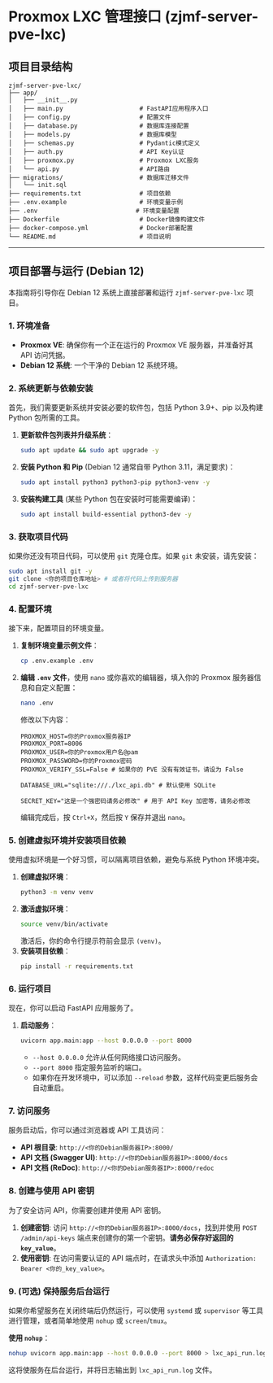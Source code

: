 # Proxmox LXC 管理接口 (zjmf-server-pve-lxc)

## 项目目录结构

```
zjmf-server-pve-lxc/
├── app/
│   ├── __init__.py
│   ├── main.py                     # FastAPI应用程序入口
│   ├── config.py                   # 配置文件
│   ├── database.py                 # 数据库连接配置
│   ├── models.py                   # 数据库模型
│   ├── schemas.py                  # Pydantic模式定义
│   ├── auth.py                     # API Key认证
│   ├── proxmox.py                  # Proxmox LXC服务
│   └── api.py                      # API路由
├── migrations/                     # 数据库迁移文件
│   └── init.sql
├── requirements.txt                # 项目依赖
├── .env.example                    # 环境变量示例
├── .env                           # 环境变量配置
├── Dockerfile                      # Docker镜像构建文件
├── docker-compose.yml              # Docker部署配置
└── README.md                       # 项目说明
```

---

## 项目部署与运行 (Debian 12)

本指南将引导你在 Debian 12 系统上直接部署和运行 `zjmf-server-pve-lxc` 项目。

### 1. 环境准备

* **Proxmox VE**: 确保你有一个正在运行的 Proxmox VE 服务器，并准备好其 API 访问凭据。
* **Debian 12 系统**: 一个干净的 Debian 12 系统环境。

### 2. 系统更新与依赖安装

首先，我们需要更新系统并安装必要的软件包，包括 Python 3.9+、pip 以及构建 Python 包所需的工具。

1.  **更新软件包列表并升级系统**：
    ```bash
    sudo apt update && sudo apt upgrade -y
    ```
2.  **安装 Python 和 Pip** (Debian 12 通常自带 Python 3.11，满足要求)：
    ```bash
    sudo apt install python3 python3-pip python3-venv -y
    ```
3.  **安装构建工具** (某些 Python 包在安装时可能需要编译)：
    ```bash
    sudo apt install build-essential python3-dev -y
    ```

### 3. 获取项目代码

如果你还没有项目代码，可以使用 `git` 克隆仓库。如果 `git` 未安装，请先安装：

```bash
sudo apt install git -y
git clone <你的项目仓库地址> # 或者将代码上传到服务器
cd zjmf-server-pve-lxc
```

### 4. 配置环境

接下来，配置项目的环境变量。

1.  **复制环境变量示例文件**：
    ```bash
    cp .env.example .env
    ```
2.  **编辑 `.env` 文件**，使用 `nano` 或你喜欢的编辑器，填入你的 Proxmox 服务器信息和自定义配置：
    ```bash
    nano .env
    ```
    修改以下内容：
    ```dotenv
    PROXMOX_HOST=你的Proxmox服务器IP
    PROXMOX_PORT=8006
    PROXMOX_USER=你的Proxmox用户名@pam
    PROXMOX_PASSWORD=你的Proxmox密码
    PROXMOX_VERIFY_SSL=False # 如果你的 PVE 没有有效证书，请设为 False

    DATABASE_URL="sqlite:///./lxc_api.db" # 默认使用 SQLite

    SECRET_KEY="这是一个强密码请务必修改" # 用于 API Key 加密等，请务必修改
    ```
    编辑完成后，按 `Ctrl+X`，然后按 `Y` 保存并退出 `nano`。

### 5. 创建虚拟环境并安装项目依赖

使用虚拟环境是一个好习惯，可以隔离项目依赖，避免与系统 Python 环境冲突。

1.  **创建虚拟环境**：
    ```bash
    python3 -m venv venv
    ```
2.  **激活虚拟环境**：
    ```bash
    source venv/bin/activate
    ```
    激活后，你的命令行提示符前会显示 `(venv)`。
3.  **安装项目依赖**：
    ```bash
    pip install -r requirements.txt
    ```

### 6. 运行项目

现在，你可以启动 FastAPI 应用服务了。

1.  **启动服务**：
    ```bash
    uvicorn app.main:app --host 0.0.0.0 --port 8000
    ```
    * `--host 0.0.0.0` 允许从任何网络接口访问服务。
    * `--port 8000` 指定服务监听的端口。
    * 如果你在开发环境中，可以添加 `--reload` 参数，这样代码变更后服务会自动重启。

### 7. 访问服务

服务启动后，你可以通过浏览器或 API 工具访问：

* **API 根目录**: `http://<你的Debian服务器IP>:8000/`
* **API 文档 (Swagger UI)**: `http://<你的Debian服务器IP>:8000/docs`
* **API 文档 (ReDoc)**: `http://<你的Debian服务器IP>:8000/redoc`

### 8. 创建与使用 API 密钥

为了安全访问 API，你需要创建并使用 API 密钥。

1.  **创建密钥**: 访问 `http://<你的Debian服务器IP>:8000/docs`，找到并使用 `POST /admin/api-keys` 端点来创建你的第一个密钥。**请务必保存好返回的 `key_value`**。
2.  **使用密钥**: 在访问需要认证的 API 端点时，在请求头中添加 `Authorization: Bearer <你的_key_value>`。

### 9. (可选) 保持服务后台运行

如果你希望服务在关闭终端后仍然运行，可以使用 `systemd` 或 `supervisor` 等工具进行管理，或者简单地使用 `nohup` 或 `screen`/`tmux`。

**使用 `nohup`**：

```bash
nohup uvicorn app.main:app --host 0.0.0.0 --port 8000 > lxc_api_run.log 2>&1 &
```

这将使服务在后台运行，并将日志输出到 `lxc_api_run.log` 文件。
